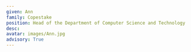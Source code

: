 ```yaml
---
given: Ann
family: Copestake
position: Head of the Department of Computer Science and Technology
desc:
avatar: images/Ann.jpg
advisory: True
---
```

